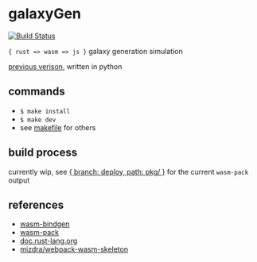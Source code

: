 # galaxyGen

[![Build Status](https://travis-ci.com/lynncyrin/galaxy-gen.svg?branch=main)](https://travis-ci.com/lynncyrin/galaxy-gen)

`{ rust => wasm => js }` galaxy generation simulation

[previous verison](https://github.com/lynncyrin/galaxySim), written in python

## commands

- `$ make install`
- `$ make dev`
- see [makefile](makefile) for others

## build process

currently wip, see [{ branch: deploy, path: pkg/ }](https://github.com/lynncyrin/galaxy-gen/tree/deploy/pkg) for the current `wasm-pack` output

## references

- [wasm-bindgen](https://github.com/rustwasm/wasm-bindgen)
- [wasm-pack](https://github.com/ashleygwilliams/wasm-pack)
- [doc.rust-lang.org](https://doc.rust-lang.org/book/second-edition/)
- [mizdra/webpack-wasm-skeleton](https://github.com/mizdra/webpack-wasm-skeleton)
